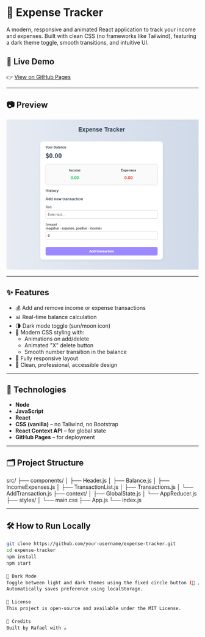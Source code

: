 # 💸 Expense Tracker

A modern, responsive and animated React application to track your income and expenses. Built with clean CSS (no frameworks like Tailwind), featuring a dark theme toggle, smooth transitions, and intuitive UI.

## 🚀 Live Demo
👉 [View on GitHub Pages](https://regulusrk.github.io/expense-tracker)  

---

## 📷 Preview

![screenshot](./src/assets/images/expense-tracker-light-screen.png) 

---

## ✨ Features

- 💰 Add and remove income or expense transactions
- 📊 Real-time balance calculation
- 🌗 Dark mode toggle (sun/moon icon)
- 💅 Modern CSS styling with:
  - Animations on add/delete
  - Animated "X" delete button
  - Smooth number transition in the balance
- 📱 Fully responsive layout
- 🎨 Clean, professional, accessible design

---

## 🧱 Technologies

- **Node**
- **JavaScript**
- **React**
- **CSS (vanilla)** – no Tailwind, no Bootstrap
- **React Context API** – for global state
- **GitHub Pages** – for deployment

---

## 🗂️ Project Structure

src/
├── components/
│ ├── Header.js
│ ├── Balance.js
│ ├── IncomeExpenses.js
│ ├── TransactionList.js
│ ├── Transactions.js
│ └── AddTransaction.js
├── context/
│ ├── GlobalState.js
│ └── AppReducer.js
├── styles/
│ └── main.css
├── App.js
└── index.js

---

## 🛠️ How to Run Locally

```bash
git clone https://github.com/your-username/expense-tracker.git
cd expense-tracker
npm install
npm start

🌙 Dark Mode
Toggle between light and dark themes using the fixed circle button (🌙 / ☀️) in the top right corner.
Automatically saves preference using localStorage.

📄 License
This project is open-source and available under the MIT License.

🙌 Credits
Built by Rafael with ☕